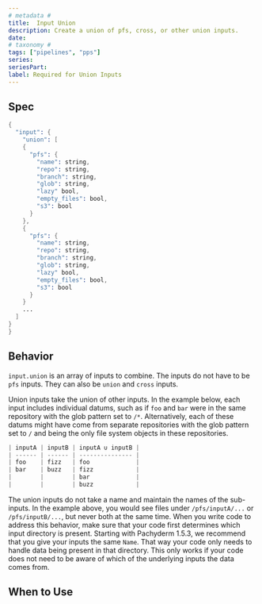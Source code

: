 ```yaml
---
# metadata # 
title:  Input Union 
description: Create a union of pfs, cross, or other union inputs. 
date: 
# taxonomy #
tags: ["pipelines", "pps"]
series:
seriesPart:
label: Required for Union Inputs
---
```


## Spec 

```s
{
  "input": {
    "union": [
    {
      "pfs": {
        "name": string,
        "repo": string,
        "branch": string,
        "glob": string,
        "lazy" bool,
        "empty_files": bool,
        "s3": bool
      }
    },
    {
      "pfs": {
        "name": string,
        "repo": string,
        "branch": string,
        "glob": string,
        "lazy" bool,
        "empty_files": bool,
        "s3": bool
      }
    }
    ...
  ]
}
}
```

## Behavior 

`input.union` is an array of inputs to combine. The inputs do not have to be
`pfs` inputs. They can also be `union` and `cross` inputs. 
 

Union inputs take the union of other inputs. In the example
below, each input includes individual datums, such as if  `foo` and `bar`
were in the same repository with the glob pattern set to `/*`.
Alternatively, each of these datums might have come from separate repositories
with the glob pattern set to `/` and being the only file system objects in these
repositories.

```s
| inputA | inputB | inputA ∪ inputB |
| ------ | ------ | --------------- |
| foo    | fizz   | foo             |
| bar    | buzz   | fizz            |
|        |        | bar             |
|        |        | buzz            |
```

The union inputs do not take a name and maintain the names of the
sub-inputs. In the example above, you would see files under
`/pfs/inputA/...` or `/pfs/inputB/...`, but never both at the same time.
When you write code to address this behavior, make sure that
your code first determines which input directory is present. Starting
with Pachyderm 1.5.3, we recommend that you give your inputs the
same `Name`. That way your code only needs to handle data being present
in that directory. This only works if your code does not need to be
aware of which of the underlying inputs the data comes from.


## When to Use 


